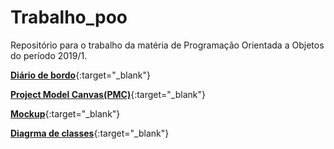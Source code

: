 # Trabalho_poo
Repositório para o trabalho da matéria de Programação Orientada a Objetos do período 2019/1. 

[**Diário de bordo**](https://docs.google.com/spreadsheets/d/1zEVnnsXY5Fr0wzuYrd6t3FdiOP3CFWiPYcbq8L_ddso/edit#gid=0){:target="_blank"}

[**Project Model Canvas(PMC)**](https://docs.google.com/presentation/d/1vg9alict0Ndh2OUyadnIp32uimxk29N468fCT2JyMqM/edit#slide=id.p){:target="_blank"}

[**Mockup**](https://github.com/magnoDev/trabalho_poo/blob/master/ListaCompras/Mockup/Mockup_Analise.pdf){:target="_blank"}

[**Diagrma de classes**](https://drive.google.com/file/d/1K0ossoVVPP42yz_0QchKsb4aNB8DtbXb/view?usp=sharing){:target="_blank"}
